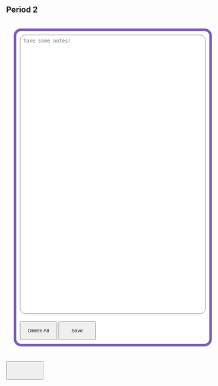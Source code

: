 <html>
<body>
   <h2 id="header">Period 2</h2>
   <style>
      .box {
         width: 500px;
         background-color: white;
         padding: 10px;
         margin: 20px;
         border: 7.5px #795db3 solid;
         border-radius: 20px;
         float: left;
         color: black;
      }
      .input{
         width: 500px;
         resize: none;
         height: 750px;
         border-radius: 15px;
         padding: 0.5rem;
      }
      .button{
         width: 100px;
         height: 50px;
         margin-top: 20px;
      }

   </style>
   <body>
      <div type="text" class="box" id="box">
         <textarea class="input" placeholder="Take some notes!" id="input2" onchange="bad_words()" ></textarea>
      <button onclick="del_data()" id="delete" class="button">Delete All</button>
      <button onclick="save_data()" id="save" class="button">Save</button>
      </div>
      <button id="count" class="button"></button>
   </body>
   <script>
      function save_data() {
         const addNote = async (id) => {
      const note = await fetch(api + "/note", {
         method: "POST",
         headers: {
            "Content-Type": "application/json",
         },
         body: JSON.stringify({ id,text: getElementById("input2").value, subject: "Period 2" }),
      }).then((r) => r.json());
      notesLocal.push(note);
      rerender();
   };
    }
   document.getElementById("input2").value = JSON.parse(localStorage.getItem("a")).join(" ")
   function del_data(){
         const removeNoteNote = async (id) => {
      const todo = await fetch(api + "/note", {
         method: "DELETE",
         headers: {
            "Content-Type": "application/json",
         },
         body: JSON.stringify({ id }),
      }).then((r) => r.json());
      rerender();
   };
   }
   function bad_words(){
      let user_input_el = document.getElementById("input2")
      let user_input = user_input_el.value
      if (user_input.includes("fuck") || user_input.includes("shit") || user_input.includes("bitch") || user_input.includes("dick")  || user_input.includes("pp") || user_input.includes("hell")){
         alert("That is a bad word, the entire text will be deleted.")
         user_input_el.value = ""
      }
   }
   let el = localStorage.getItem("class2")
   let header = document.getElementById("header")
   header.innerHTML = el;
   document.getElementById("input2").addEventListener("change", count);
   let word = document.getElementById("input2").value.split(" ");
   let word_count = word.length;
   let current = 0 
   function count() {
      if (word_count > current){
         current = word_count
         current = document.getElementById("save").innerHTML
         else if (word_count < current){
            current = word_count
            icn = document.getElementById("save").innerHTML}
      else if (word_count === 0) {
         current = 0
         current = document.getElementById("save").innerHTML
      }
         }
      }
   }
   </script>
</body>
</html>